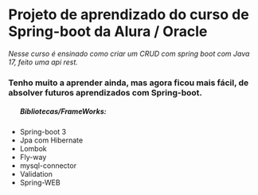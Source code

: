 <h1>Projeto de aprendizado do curso de Spring-boot da Alura / Oracle</h1>

<em>
Nesse curso é ensinado como criar um CRUD com spring boot com Java 17, feito uma api rest.</br>
</em>
<h3>Tenho muito a aprender ainda, mas agora ficou mais fácil, de absolver futuros aprendizados com Spring-boot.</h3>
<ul>
  <h5>Bibliotecas/FrameWorks: </h5>
    <li>Spring-boot 3</li>
    <li>Jpa com Hibernate</li>
    <li>Lombok</li>
    <li>Fly-way</li>
    <li>mysql-connector</li>
    <li>Validation</li>
    <li>Spring-WEB</li>
</ul>